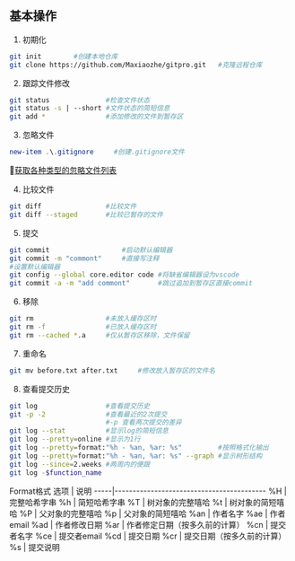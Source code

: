 ## 基本操作
1. 初期化
```bash
git init        #创建本地仓库
git clone https://github.com/Maxiaozhe/gitpro.git   #克隆远程仓库
```
2. 跟踪文件修改
```bash
git status              #检查文件状态
git status -s | --short #文件状态的简短信息
git add *               #添加修改的文件到暂存区
```
3. 忽略文件
```powershell
new-item .\.gitignore     #创建.gitignore文件
```
🔗[获取各种类型的忽略文件列表](https://github.com/github/gitignore)

4. 比较文件
```bash
git diff                #比较文件
git diff --staged       #比较已暂存的文件
```

5. 提交
```bash
git commit                  #启动默认编辑器
git commit -m "commont"     #直接写注释
#设置默认编辑器
git config --global core.editor code #将缺省编辑器设为vscode
git commit -a -m "add commont"       #跳过追加到暂存区直接commit
```

6. 移除
```bash
git rm                  #未放入缓存区时
git rm -f               #已放入缓存区时
git rm --cached *.a     #仅从暂存区移除，文件保留
```

7. 重命名
```bash
git mv before.txt after.txt     #修改放入暂存区的文件名
```
8. 查看提交历史
```bash
git log                 #查看提交历史
git -p -2               #查看最近的2次提交
                        #-p 查看两次提交的差异
git log --stat          #显示log的简短信息
git log --pretty=online #显示为1行
git log --pretty=format:"%h - %an, %ar: %s"         #按照格式化输出
git log --pretty=format:"%h - %an, %ar: %s" --graph #显示树形结构
git log --since=2.weeks #两周内的便跟
git log -$function_name
```
Format格式
选项  |  说明
-----|------------------------------------------
%H   | 完整哈希字串
%h   | 简短哈希字串
%T   | 树对象的完整嘻哈
%t   | 树对象的简短嘻哈
%P   | 父对象的完整嘻哈
%p   | 父对象的简短嘻哈
%an  | 作者名字
%ae  | 作者email
%ad  | 作者修改日期
%ar  | 作者修定日期（按多久前的计算）
%cn  | 提交者名字
%ce  | 提交者email
%cd  | 提交日期
%cr  | 提交日期（按多久前的计算）
%s   | 提交说明